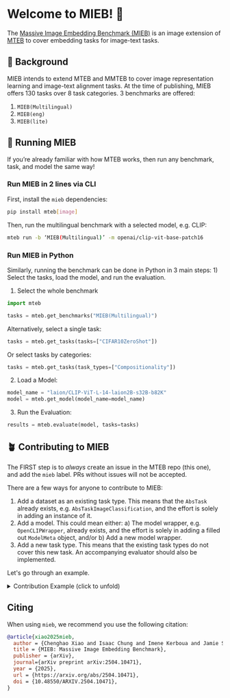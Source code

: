 # Welcome to MIEB! 👋

The [Massive Image Embedding Benchmark (MIEB)](https://arxiv.org/abs/2504.10471) is an image extension of [MTEB](https://arxiv.org/abs/2210.07316) to cover embedding tasks for image-text tasks.

## 🌱 Background

MIEB intends to extend MTEB and MMTEB to cover image representation learning and image-text alignment tasks. At the time of publishing, MIEB offers 130 tasks over 8 task categories. 3 benchmarks are offered:
1. `MIEB(Multilingual)`
2. `MIEB(eng)`
3. `MIEB(lite)`

## 🚀 Running MIEB

If you’re already familiar with how MTEB works, then run any benchmark, task, and model the same way!


### Run MIEB in 2 lines via CLI
First, install the `mieb` dependencies:
```sh
pip install mteb[image]
```

Then, run the multilingual benchmark with a selected model, e.g. CLIP:
```sh
mteb run -b ‘MIEB(Multilingual)’ -m openai/clip-vit-base-patch16
```

### Run MIEB in Python

Similarly, running the benchmark can be done in Python in 3 main steps: 1) Select the tasks, load the model, and run the evaluation.

1. Select the whole benchmark
```python
import mteb

tasks = mteb.get_benchmarks("MIEB(Multilingual)")
```

Alternatively, select a single task:
```python
tasks = mteb.get_tasks(tasks=["CIFAR10ZeroShot"])
```

Or select tasks by categories:
```python
tasks = mteb.get_tasks(task_types=["Compositionality"])
```

2. Load a Model:

```python
model_name = "laion/CLIP-ViT-L-14-laion2B-s32B-b82K"
model = mteb.get_model(model_name=model_name)
```

3. Run the Evaluation:

```python
results = mteb.evaluate(model, tasks=tasks)
```


## 🪴 Contributing to MIEB

The FIRST step is to _always_ create an issue in the MTEB repo (this one), and add the `mieb` label. PRs without issues will not be accepted.

There are a few ways for anyone to contribute to MIEB:

  1. Add a dataset as an existing task type. This means that the `AbsTask` already exists, e.g. `AbsTaskImageClassification`, and the effort is solely in adding an instance of it.
  2.  Add a model. This could mean either: a) The model wrapper, e.g. `OpenCLIPWrapper`, already exists, and the effort is solely in adding a filled out `ModelMeta` object, and/or b) Add a new model wrapper.
  3. Add a new task type. This means that the existing task types do not cover this new task. An accompanying evaluator should also be implemented.

Let's go through an example.

<details>
  <summary> Contribution Example (click to unfold) </summary>

### Example

Here is an example implementing a zero-shot image classification from scratch. Let's say we wish to implement CIFAR10 as a task and evaluate an OpenCLIP model on it.

To solve this task, we need to encode the `images`, encode the `class label candidates with prompts` (e.g. "this is a dog pic", "this is a cat pic"), and compare them by calculating similarity, and then argmax out the class prediction for each image. We begin by implementing a model wrapper.

#### Model Wrapper
See the [`ImageEncoder` class](https://github.com/embeddings-benchmark/mteb/blob/mieb/mteb/encoder_interface.py) for more details. The model class implements `get_text_embeddings`, `get_image_embeddings`, and `calculate_probs` methods.
As an example,  [`OpenCLIPWrapper`](https://github.com/embeddings-benchmark/mteb/blob/mieb/mteb/models/openclip_models.py) is first implemented, with metadata defined below.
```python
class OpenCLIPWrapper:
    ...
```
See also [adding a model](adding_a_model.md) for reference.

#### X Evaluator
With the model, [ZeroShotClassificationEvaluator](https://github.com/embeddings-benchmark/mteb/blob/mieb/mteb/evaluation/evaluators/Image/ZeroShotClassificationEvaluator.py) is implemented here. This defines how the model are used to do zero-shot classification and get back results on desired metrics.
```python
class ZeroShotClassificationEvaluator(Evaluator):
    def __init__(self, ...):
        ...
    def __call__(self, model: Encoder, *, encode_kwargs: dict[str, Any] = {}):
        """Get embeddings and calculate scores."""
        ...
```

#### AbsTask X
With the evaluator, [AbsTaskZeroShotClassification](https://github.com/embeddings-benchmark/mteb/blob/mieb/mteb/abstasks/Image/AbsTaskZeroShotClassification.py) is defined, operating on the dataset, calling the defined Evaluator, and gives out results.
```python
class AbsTaskZeroShotClassification(AbsTask):
    ...
```


#### Dataset class
With all these, we can then define the dataset. [CIFAR10](https://github.com/embeddings-benchmark/mteb/blob/mieb/mteb/tasks/Image/ZeroShotClassification/eng/CIFAR.py) is implemented like this, subclassing `AbsTaskZeroShotClassification`, and overwrite the `get_candidate_labels` function, which gives `["a photo of {label_name}"]` to be used in the evaluator.
```python
class CIFAR10ZeroShotClassification(AbsTaskZeroShotClassification):
    metadata = TaskMetadata(...)

    def get_candidate_labels(self) -> list[str]:
        ...
```
See also [adding a dataset](adding_a_dataset.md) for reference.

#### Putting them all together
With all these, we can then
```python
import mteb

model_name = "laion/CLIP-ViT-L-14-laion2B-s32B-b82K"
model = mteb.get_model(model_name=model_name)

tasks = mteb.get_tasks(tasks=["CIFAR10ZeroShot"])
results = mteb.evaluate(model, tasks=tasks)
```

By default, results will be under `results/laion__CLIP-ViT-L-14-laion2B-s32B-b82K/REVISION/CIFAR10ZeroShot.json`. Sometimes metrics can be a bit different than what the original paper claimed. This might be due to the resolution/layout difference of images in the remake of the dataset.

</details>

## Citing

When using `mieb`, we recommend you use the following citation:

```bibtex
@article{xiao2025mieb,
  author = {Chenghao Xiao and Isaac Chung and Imene Kerboua and Jamie Stirling and Xin Zhang and Márton Kardos and Roman Solomatin and Noura Al Moubayed and Kenneth Enevoldsen and Niklas Muennighoff},
  title = {MIEB: Massive Image Embedding Benchmark},
  publisher = {arXiv},
  journal={arXiv preprint arXiv:2504.10471},
  year = {2025},
  url = {https://arxiv.org/abs/2504.10471},
  doi = {10.48550/ARXIV.2504.10471},
}
```
